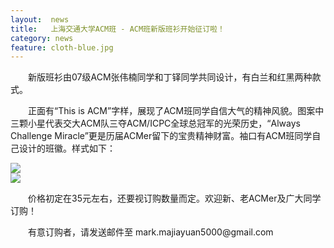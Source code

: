 ```yaml
--- 
layout:  news
title:   上海交通大学ACM班 - ACM班新版班衫开始征订啦！ 
category: news
feature: cloth-blue.jpg
---
```


<p>&emsp;&emsp;新版班衫由07级ACM张伟楠同学和丁铎同学共同设计，有白兰和红黑两种款式。</p>

<p>&emsp;&emsp;正面有“This is ACM”字样，展现了ACM班同学自信大气的精神风貌。图案中三颗小星代表交大ACM队三夺ACM/ICPC全球总冠军的光荣历史，“Always Challenge Miracle”更是历届ACMer留下的宝贵精神财富。袖口有ACM班同学自己设计的班徽。样式如下：</p>
<img class="img-responsive" src="{{ "/images/news/cloth-blue.jpg" | prepend: site.baseurl }}" />
<br/>
<img class="img-responsive" src="{{ "/images/news/cloth-black.jpg" | prepend: site.baseurl }}" />

<p>&emsp;&emsp;价格初定在35元左右，还要视订购数量而定。欢迎新、老ACMer及广大同学订购！</p>

<p>&emsp;&emsp;有意订购者，请发送邮件至 mark.majiayuan5000@gmail.com</p>
